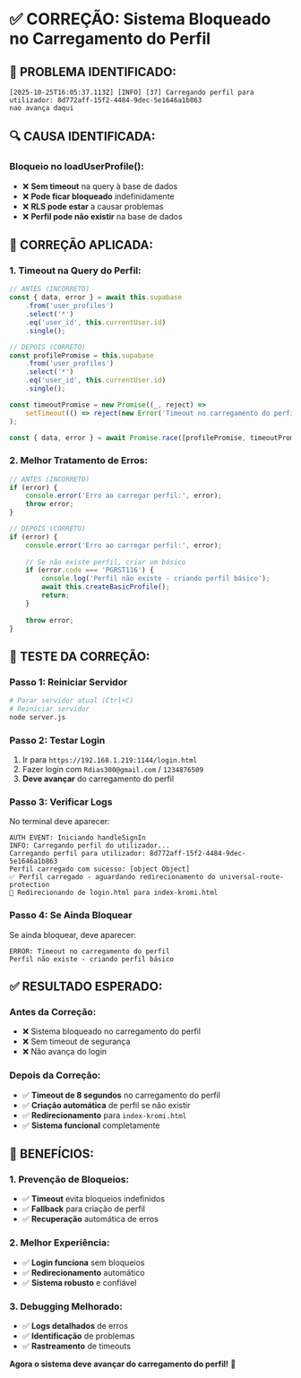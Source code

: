 # ✅ CORREÇÃO: Sistema Bloqueado no Carregamento do Perfil

## 🚨 **PROBLEMA IDENTIFICADO:**
```
[2025-10-25T16:05:37.113Z] [INFO] [37] Carregando perfil para utilizador: 8d772aff-15f2-4484-9dec-5e1646a1b863
nao avança daqui
```

## 🔍 **CAUSA IDENTIFICADA:**

### **Bloqueio no loadUserProfile():**
- ❌ **Sem timeout** na query à base de dados
- ❌ **Pode ficar bloqueado** indefinidamente
- ❌ **RLS pode estar** a causar problemas
- ❌ **Perfil pode não existir** na base de dados

## 🔧 **CORREÇÃO APLICADA:**

### **1. Timeout na Query do Perfil:**
```javascript
// ANTES (INCORRETO)
const { data, error } = await this.supabase
    .from('user_profiles')
    .select('*')
    .eq('user_id', this.currentUser.id)
    .single();

// DEPOIS (CORRETO)
const profilePromise = this.supabase
    .from('user_profiles')
    .select('*')
    .eq('user_id', this.currentUser.id)
    .single();

const timeoutPromise = new Promise((_, reject) => 
    setTimeout(() => reject(new Error('Timeout no carregamento do perfil')), 8000)
);

const { data, error } = await Promise.race([profilePromise, timeoutPromise]);
```

### **2. Melhor Tratamento de Erros:**
```javascript
// ANTES (INCORRETO)
if (error) {
    console.error('Erro ao carregar perfil:', error);
    throw error;
}

// DEPOIS (CORRETO)
if (error) {
    console.error('Erro ao carregar perfil:', error);
    
    // Se não existe perfil, criar um básico
    if (error.code === 'PGRST116') {
        console.log('Perfil não existe - criando perfil básico');
        await this.createBasicProfile();
        return;
    }
    
    throw error;
}
```

## 🚀 **TESTE DA CORREÇÃO:**

### **Passo 1: Reiniciar Servidor**
```bash
# Parar servidor atual (Ctrl+C)
# Reiniciar servidor
node server.js
```

### **Passo 2: Testar Login**
1. Ir para `https://192.168.1.219:1144/login.html`
2. Fazer login com `Rdias300@gmail.com` / `1234876509`
3. **Deve avançar** do carregamento do perfil

### **Passo 3: Verificar Logs**
No terminal deve aparecer:
```
AUTH EVENT: Iniciando handleSignIn
INFO: Carregando perfil do utilizador...
Carregando perfil para utilizador: 8d772aff-15f2-4484-9dec-5e1646a1b863
Perfil carregado com sucesso: [object Object]
✅ Perfil carregado - aguardando redirecionamento do universal-route-protection
🚀 Redirecionando de login.html para index-kromi.html
```

### **Passo 4: Se Ainda Bloquear**
Se ainda bloquear, deve aparecer:
```
ERROR: Timeout no carregamento do perfil
Perfil não existe - criando perfil básico
```

## ✅ **RESULTADO ESPERADO:**

### **Antes da Correção:**
- ❌ Sistema bloqueado no carregamento do perfil
- ❌ Sem timeout de segurança
- ❌ Não avança do login

### **Depois da Correção:**
- ✅ **Timeout de 8 segundos** no carregamento do perfil
- ✅ **Criação automática** de perfil se não existir
- ✅ **Redirecionamento** para `index-kromi.html`
- ✅ **Sistema funcional** completamente

## 🎯 **BENEFÍCIOS:**

### **1. Prevenção de Bloqueios:**
- ✅ **Timeout** evita bloqueios indefinidos
- ✅ **Fallback** para criação de perfil
- ✅ **Recuperação** automática de erros

### **2. Melhor Experiência:**
- ✅ **Login funciona** sem bloqueios
- ✅ **Redirecionamento** automático
- ✅ **Sistema robusto** e confiável

### **3. Debugging Melhorado:**
- ✅ **Logs detalhados** de erros
- ✅ **Identificação** de problemas
- ✅ **Rastreamento** de timeouts

**Agora o sistema deve avançar do carregamento do perfil!** 🚀


